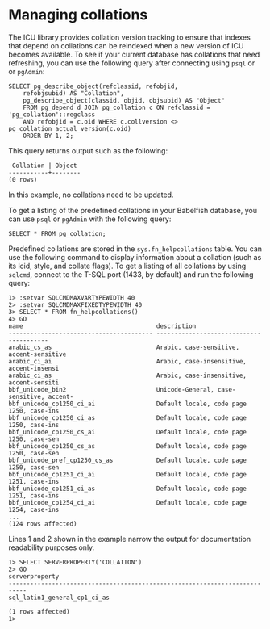 # Managing collations<a name="collation.managing"></a>

The ICU library provides collation version tracking to ensure that indexes that depend on collations can be reindexed when a new version of ICU becomes available\. To see if your current database has collations that need refreshing, you can use the following query after connecting using `psql` or or `pgAdmin`:

```
SELECT pg_describe_object(refclassid, refobjid,
    refobjsubid) AS "Collation", 
    pg_describe_object(classid, objid, objsubid) AS "Object" 
    FROM pg_depend d JOIN pg_collation c ON refclassid = 'pg_collation'::regclass
    AND refobjid = c.oid WHERE c.collversion <> pg_collation_actual_version(c.oid) 
    ORDER BY 1, 2;
```

This query returns output such as the following:

```
 Collation | Object
-----------+--------
(0 rows)
```

In this example, no collations need to be updated\.

To get a listing of the predefined collations in your Babelfish database, you can use `psql` or `pgAdmin` with the following query:

```
SELECT * FROM pg_collation;
```

Predefined collations are stored in the `sys.fn_helpcollations` table\. You can use the following command to display information about a collation \(such as its lcid, style, and collate flags\)\. To get a listing of all collations by using `sqlcmd`, connect to the T\-SQL port \(1433, by default\) and run the following query: 

```
1> :setvar SQLCMDMAXVARTYPEWIDTH 40
2> :setvar SQLCMDMAXFIXEDTYPEWIDTH 40
3> SELECT * FROM fn_helpcollations()
4> GO
name                                     description
---------------------------------------- ----------------------------------------
arabic_cs_as                             Arabic, case-sensitive, accent-sensitive
arabic_ci_ai                             Arabic, case-insensitive, accent-insensi
arabic_ci_as                             Arabic, case-insensitive, accent-sensiti
bbf_unicode_bin2                         Unicode-General, case-sensitive, accent-
bbf_unicode_cp1250_ci_ai                 Default locale, code page 1250, case-ins
bbf_unicode_cp1250_ci_as                 Default locale, code page 1250, case-ins
bbf_unicode_cp1250_cs_ai                 Default locale, code page 1250, case-sen
bbf_unicode_cp1250_cs_as                 Default locale, code page 1250, case-sen
bbf_unicode_pref_cp1250_cs_as            Default locale, code page 1250, case-sen
bbf_unicode_cp1251_ci_ai                 Default locale, code page 1251, case-ins
bbf_unicode_cp1251_ci_as                 Default locale, code page 1251, case-ins
bbf_unicode_cp1254_ci_ai                 Default locale, code page 1254, case-ins
...
(124 rows affected)
```

Lines 1 and 2 shown in the example narrow the output for documentation readability purposes only\. 

```
1> SELECT SERVERPROPERTY('COLLATION')
2> GO
serverproperty
---------------------------------------------------------------------------
sql_latin1_general_cp1_ci_as

(1 rows affected)
1>
```